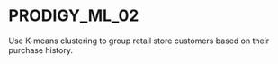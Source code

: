 # PRODIGY_ML_02
Use K-means clustering to group retail store customers based on their purchase history.
